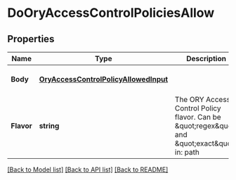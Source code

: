 # DoOryAccessControlPoliciesAllow

## Properties
Name | Type | Description | Notes
------------ | ------------- | ------------- | -------------
**Body** | [**OryAccessControlPolicyAllowedInput**](oryAccessControlPolicyAllowedInput.md) |  | [optional] [default to null]
**Flavor** | **string** | The ORY Access Control Policy flavor. Can be \&quot;regex\&quot; and \&quot;exact\&quot;.  in: path | [default to null]

[[Back to Model list]](../README.md#documentation-for-models) [[Back to API list]](../README.md#documentation-for-api-endpoints) [[Back to README]](../README.md)


